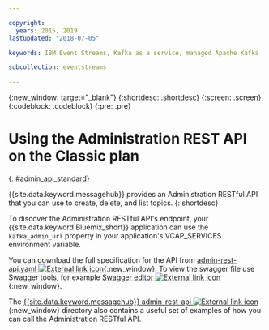 ```yaml
---

copyright:
  years: 2015, 2019
lastupdated: "2018-07-05"

keywords: IBM Event Streams, Kafka as a service, managed Apache Kafka

subcollection: eventstreams

---
```


{:new_window: target="_blank"}
{:shortdesc: .shortdesc}
{:screen: .screen}
{:codeblock: .codeblock}
{:pre: .pre}

# Using the Administration REST API on the Classic plan
{: #admin_api_standard}

{{site.data.keyword.messagehub}} provides an Administration RESTful API that you can use to create, delete, and list topics.
{: shortdesc}

To discover the Administration RESTful API's endpoint, your {{site.data.keyword.Bluemix_short}} application can use the `kafka_admin_url` property in your application's VCAP_SERVICES environment variable.

You can download the full specification for the API from [admin-rest-api.yaml ![External link icon](../../icons/launch-glyph.svg "External link icon")](https://github.com/ibm-messaging/event-streams-docs/blob/master/admin-rest-api-classic-plan-only/admin-rest-api.yaml){:new_window}.
To view the swagger file use Swagger tools, for example [Swagger editor ![External link icon](../../icons/launch-glyph.svg "External link icon")](http://editor.swagger.io/#/){:new_window}.

The [{{site.data.keyword.messagehub}} admin-rest-api ![External link icon](../../icons/launch-glyph.svg "External link icon")](https://github.com/ibm-messaging/event-streams-docs/tree/master/admin-rest-api-classic-plan-only){:new_window} directory also contains a useful set of examples of how you can call the Administration RESTful API.


